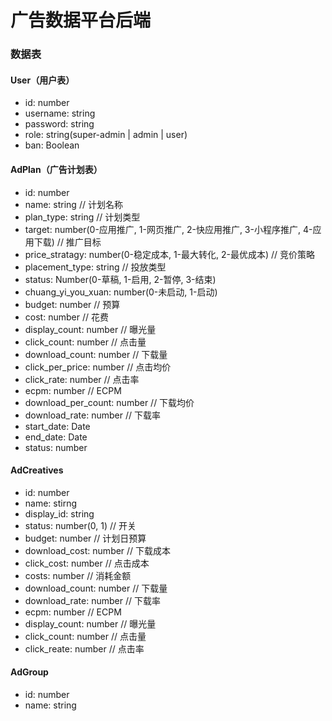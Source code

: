# 广告数据平台后端

### 数据表

#### User（用户表）
- id: number
- username: string
- password: string
- role: string(super-admin | admin | user)
- ban: Boolean


#### AdPlan（广告计划表）
- id: number
- name: string // 计划名称
- plan_type: string // 计划类型
- target: number(0-应用推广, 1-网页推广, 2-快应用推广, 3-小程序推广, 4-应用下载) // 推广目标
- price_stratagy: number(0-稳定成本, 1-最大转化, 2-最优成本) // 竞价策略
- placement_type: string // 投放类型
- status: Number(0-草稿, 1-启用, 2-暂停, 3-结束)
- chuang_yi_you_xuan: number(0-未启动, 1-启动)
- budget: number // 预算
- cost: number // 花费
- display_count: number // 曝光量
- click_count: number // 点击量
- download_count: number // 下载量
- click_per_price: number // 点击均价
- click_rate: number // 点击率
- ecpm: number // ECPM
- download_per_count: number // 下载均价
- download_rate: number // 下载率
- start_date: Date
- end_date: Date
- status: number

#### AdCreatives

- id: number
- name: stirng
- display_id: string
- status: number(0, 1) // 开关
- budget: number // 计划日预算
- download_cost: number // 下载成本
- click_cost: number // 点击成本
- costs: number // 消耗金额
- download_count: number // 下载量
- download_rate: number // 下载率
- ecpm: number // ECPM
- display_count: number // 曝光量
- click_count: number // 点击量
- click_reate: number // 点击率

#### AdGroup

- id: number
- name: string